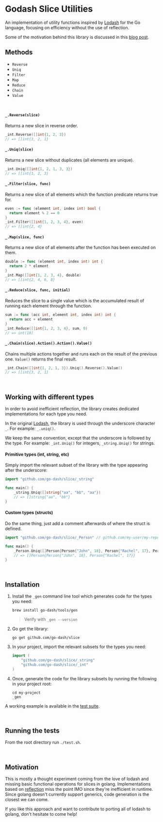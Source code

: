 # Godash Slice Utilities

An implementation of utility functions inspired by [Lodash](https://lodash.com) for the Go language, focusing on efficiency without the use of reflection.

Some of the motivation behind this library is discussed in this [blog post](https://medium.freecodecamp.org/lodash-in-go-language-without-reflection-1d64b5115486).

## Methods

* `Reverse`
* `Uniq`
* `Filter`
* `Map`
* `Reduce`
* `Chain`
* `Value`

&nbsp;
#### `_.Reverse(slice)`

Returns a new slice in reverse order.

```go
_int.Reverse([]int{1, 2, 3})
// => []int{3, 2, 1}
```

#### `_.Uniq(slice)`

Returns a new slice without duplicates (all elements are unique).

```go
_int.Uniq([]int{1, 2, 1, 3, 3})
// => []int{1, 2, 3}
```

#### `_.Filter(slice, func)`

Returns a new slice of all elements which the function predicate returns true for.

```go
even := func (element int, index int) bool {
  return element % 2 == 0
}
_int.Filter([]int{1, 2, 3, 4}, even)
// => []int{2, 4}
```

#### `_.Map(slice, func)`

Returns a new slice of all elements after the function has been executed on them.

```go
double := func (element int, index int) int {
  return 2 * element
}
_int.Map([]int{1, 2, 3, 4}, double)
// => []int{2, 4, 6, 8}
```

#### `_.Reduce(slice, func, initial)`

Reduces the slice to a single value which is the accumulated result of running each element through the function.

```go
sum := func (acc int, element int, index int) int {
  return acc + element
}
_int.Reduce([]int{1, 2, 3, 4}, sum, 0)
// => int(10)
```

#### `_.Chain(slice).Action().Action().Value()`

Chains multiple actions together and runs each on the result of the previous one. `Value()` returns the final result.

```go
_int.Chain([]int{1, 2, 1, 3}).Uniq().Reverse().Value()
// => []int{3, 2, 1}
```

&nbsp;
## Working with different types

In order to avoid inefficient reflection, the library creates dedicated implementations for each type you need.

In the original [Lodash](https://lodash.com), the library is used through the underscore character `_`. For example: `_.uniq()`.

We keep the same convention, except that the underscore is followed by the type. For example: `_int.Uniq()` for integers, `_string.Uniq()` for strings.

#### Primitive types (int, string, etc)

Simply import the relevant subset of the library with the type appearing after the underscore:

```go
import "github.com/go-dash/slice/_string"

func main() {
    _string.Uniq([]string{"aa", "bb", "aa"})
    // => []string{"aa", "bb"}
}
```

#### Custom types (structs)

Do the same thing, just add a comment afterwards of where the struct is defined.

```go
import "github.com/go-dash/slice/_Person" // github.com/my-user/my-repo/person

func main() {
    _Person.Uniq([]Person{Person{"John", 18}, Person{"Rachel", 17}, Person{"John", 18}})
    // => []Person{Person{"John", 18}, Person{"Rachel", 17}}
}
```

&nbsp;
## Installation

1. Install the `_gen` command line tool which generates code for the types you need:

    ```
    brew install go-dash/tools/gen
    ```
    > Verify with `_gen --version`
  
2. Go get the library:

    ```
    go get github.com/go-dash/slice
    ```
  
3. In your project, import the relevant subsets for the types you need:

    ```go
    import (
        "github.com/go-dash/slice/_string"
        "github.com/go-dash/slice/_int"
    )
    ```
  
4. Once, generate the code for the library subsets by running the following in your project root:

    ```
    cd my-project
    _gen
    ```
  
A working example is available in the [test suite](test.sh).

&nbsp;
## Running the tests

From the root directory run `./test.sh`.

&nbsp;
## Motivation

This is mostly a thought experiment coming from the love of lodash and missing basic functional operations for slices in golang. Implementations based on [reflection](https://github.com/robpike/filter) miss the point IMO since they're inefficient in runtime. Since golang doesn't currently support generics, code generation is the closest we can come.

If you like this approach and want to contribute to porting all of lodash to golang, don't hesitate to come help!  
